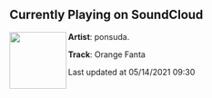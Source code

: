 ## Currently Playing on SoundCloud

[<img align="left" width="100" src="https://i1.sndcdn.com/artworks-1BtKsQfsamPmSuYB-0mVLCA-t500x500.jpg">](https://soundcloud.com/ponsuda/orange-fanta)

**Artist**: ponsuda. 

**Track**: Orange Fanta

Last updated at 05/14/2021 09:30
